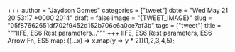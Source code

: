 
+++
author = "Jaydson Gomes"
categories = ["tweet"]
date = "Wed May 21 20:53:17 +0000 2014"
draft = false
image = "{TWEET_IMAGE}"
slug = "05f87662651df702f9452d152b706c6a0ce7af3b"
tags = ["tweet"]
title = """IIFE, ES6 Rest parameters..."""
+++
IIFE, ES6 Rest parameters, ES6 Arrow Fn, ES5 map:
((...x) =&gt; x.map(y =&gt; y * 2))(1,2,3,4,5);
